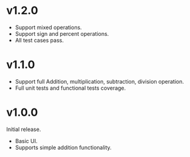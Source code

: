 
# v1.2.0
- Support mixed operations.
- Support sign and percent operations.
- All test cases pass.

# v1.1.0
- Support full Addition, multiplication, subtraction, division operation.
- Full unit tests and functional tests coverage.

# v1.0.0
Initial release.
- Basic UI.
- Supports simple addition functionality.
